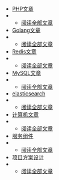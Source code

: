 * [PHP文章](#)
* * [阅读全部文章](article/php/_sidebar.md)
* [Golang文章](#)
* * [阅读全部文章](article/golang/_sidebar.md)
* [Redis文章](#)
* * [阅读全部文章](article/redis/_sidebar.md)
* [MySQL文章](#)
* * [阅读全部文章](article/mysql/_sidebar.md)
* [elasticsearch](#)
* * [阅读全部文章](article/es/_sidebar.md)
* [计算机文章](#)
* * [阅读全部文章](article/computer/_sidebar.md)
* [服务组件](#)
* * [阅读全部文章](article/service/_sidebar.md)
* [项目方案设计](#)
* * [阅读全部文章](article/design/_sidebar.md)
